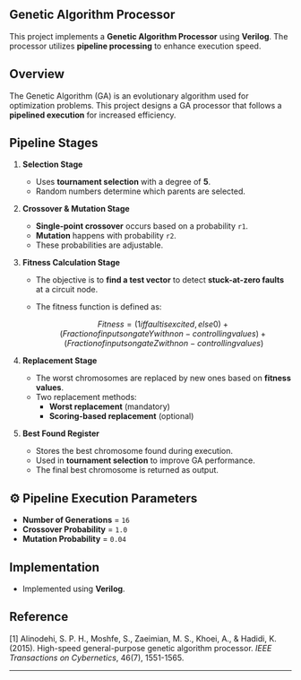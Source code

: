 ## Genetic Algorithm Processor

This project implements a **Genetic Algorithm Processor** using **Verilog**. The processor utilizes **pipeline processing** to enhance execution speed.

##  Overview  
The Genetic Algorithm (GA) is an evolutionary algorithm used for optimization problems. This project designs a GA processor that follows a **pipelined execution** for increased efficiency.

##  Pipeline Stages  

1. **Selection Stage**  
   - Uses **tournament selection** with a degree of **5**.  
   - Random numbers determine which parents are selected.

2. **Crossover & Mutation Stage**  
   - **Single-point crossover** occurs based on a probability `r1`.  
   - **Mutation** happens with probability `r2`.  
   - These probabilities are adjustable.

3. **Fitness Calculation Stage**  
   - The objective is to **find a test vector** to detect **stuck-at-zero faults** at a circuit node.  
   - The fitness function is defined as:  

     ```math
     Fitness = (1 if fault is excited, else 0) +  
               (Fraction of inputs on gate Y with non-controlling values) +  
               (Fraction of inputs on gate Z with non-controlling values)
     ```

4. **Replacement Stage**  
   - The worst chromosomes are replaced by new ones based on **fitness values**.  
   - Two replacement methods:  
     - **Worst replacement** (mandatory)  
     - **Scoring-based replacement** (optional)  

5. **Best Found Register**  
   - Stores the best chromosome found during execution.  
   - Used in **tournament selection** to improve GA performance.  
   - The final best chromosome is returned as output.

## ⚙️ Pipeline Execution Parameters  
- **Number of Generations** = `16`  
- **Crossover Probability** = `1.0`  
- **Mutation Probability** = `0.04`  

##  Implementation  
- Implemented using **Verilog**.  

##  Reference  
[1] Alinodehi, S. P. H., Moshfe, S., Zaeimian, M. S., Khoei, A., & Hadidi, K. (2015). High-speed general-purpose genetic algorithm processor. *IEEE Transactions on Cybernetics*, 46(7), 1551-1565.  

---
